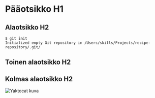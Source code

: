 # Pääotsikko H1

## Alaotsikko H2

```
$ git init
Initialized empty Git repository in /Users/skills/Projects/recipe-repository/.git/
```

## Toinen alaotsikko H2

## Kolmas alaotsikko H2

![Yaktocat kuva](https://octodex.github.com/images/yaktocat.png)

